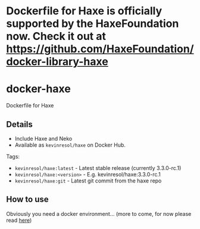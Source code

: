 # Dockerfile for Haxe is officially supported by the HaxeFoundation now. Check it out at https://github.com/HaxeFoundation/docker-library-haxe

# docker-haxe
Dockerfile for Haxe

## Details

- Include Haxe and Neko
- Available as `kevinresol/haxe` on Docker Hub.

Tags:

- `kevinresol/haxe:latest` - Latest stable release (currently 3.3.0-rc.1)
- `kevinresol/haxe:<version>` - E.g. kevinresol/haxe:3.3.0-rc.1
- `kevinresol/haxe:git` - Latest git commit from the haxe repo

## How to use


Obviously you need a docker environment... (more to come, for now please read [here](https://github.com/kevinresol/docker-haxe/issues/1#issuecomment-251718651))
